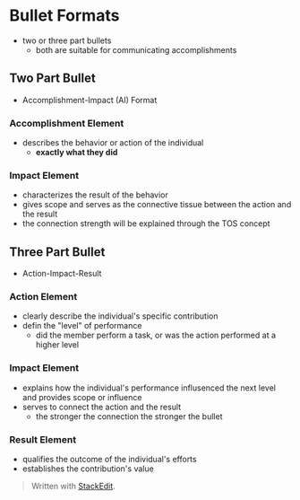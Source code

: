 # Bullet Formats

- two or three part bullets
	- both are suitable for communicating accomplishments

## Two Part Bullet

- Accomplishment-Impact (AI) Format

### Accomplishment Element

 - describes the behavior or action of the individual
	 - **exactly what they did**

### Impact Element

- characterizes the result of the behavior
- gives scope and serves as the connective tissue between the action and the result
- the connection strength will be explained through the TOS concept

## Three Part Bullet

- Action-Impact-Result

### Action Element

- clearly describe the individual's specific contribution
- defin the "level" of performance
	- did the member perform a task, or was the action performed at a higher level

### Impact Element

- explains how the individual's performance influsenced the next level and provides scope or influence
- serves to connect the action and the result
	- the stronger the connection the stronger the bullet

### Result Element

- qualifies the outcome of the individual's efforts
- establishes the contribution's value

> Written with [StackEdit](https://stackedit.io/).
<!--stackedit_data:
eyJoaXN0b3J5IjpbOTUyMzM1ODQ3LDMyODYxMzk3LDEyOTg4OT
I1ODUsNjEwMzgzMjI4XX0=
-->